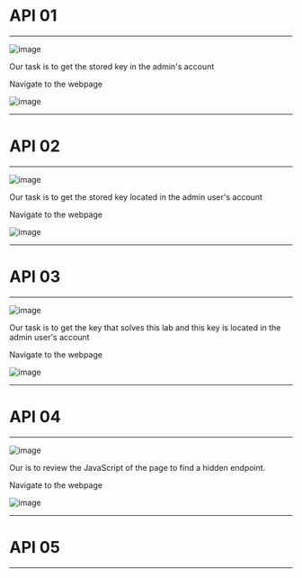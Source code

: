 # API 01
<hr>

![image](https://github.com/BlackAnon22/BlackAnon22.github.io/assets/67879936/7ba49ebf-a289-4b00-9814-88beb935c7b8)

Our task is to get the stored key in the admin's account

Navigate to the webpage

![image](https://github.com/BlackAnon22/BlackAnon22.github.io/assets/67879936/521b38ec-b98c-4d95-87e1-09114c4dba34)

-----------------

# API 02
<hr>

![image](https://github.com/BlackAnon22/BlackAnon22.github.io/assets/67879936/9231d15c-0cd2-4e14-8bc1-0bc60688f821)

Our task is to get the stored key located in the admin user's account

Navigate to the webpage

![image](https://github.com/BlackAnon22/BlackAnon22.github.io/assets/67879936/877995e2-6a49-49dd-92ff-bd7fb48d2e78)

--------------------

# API 03
<hr>

![image](https://github.com/BlackAnon22/BlackAnon22.github.io/assets/67879936/4e3e4220-8bde-4890-a7fc-3f44a6632377)

Our task is to get the key that solves this lab and this key is located in the admin user's account

Navigate to the webpage

![image](https://github.com/BlackAnon22/BlackAnon22.github.io/assets/67879936/91a76546-d49d-457f-81d2-864b0614f5fe)

--------------------------

# API 04
<hr>

![image](https://github.com/BlackAnon22/BlackAnon22.github.io/assets/67879936/2559d976-88cc-4ff7-933d-56105c248b11)

Our is to review the JavaScript of the page to find a hidden endpoint.

Navigate to the webpage

![image](https://github.com/BlackAnon22/BlackAnon22.github.io/assets/67879936/2b62508d-d67a-4899-a459-cb31dbff3c46)

------------------

# API 05
<hr>
































